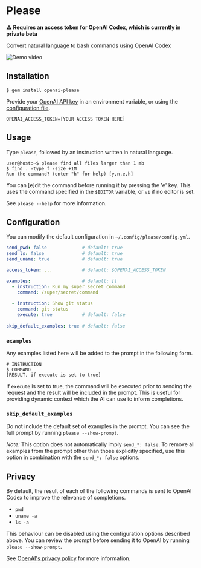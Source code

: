# Please

**⚠️ Requires an access token for OpenAI Codex, which is currently in private beta**

Convert natural language to bash commands using OpenAI Codex

![Demo video](https://user-images.githubusercontent.com/4272090/133416481-febce287-1c3b-4a10-ab3e-b7228d403d7a.gif)

## Installation

    $ gem install openai-please

Provide your [OpenAI API key](https://help.openai.com/en/articles/5480100-how-do-i-gain-access-to-openai-codex) in an environment variable, or using the [configuration file](#configuration).

```
OPENAI_ACCESS_TOKEN=[YOUR ACCESS TOKEN HERE]
```

## Usage

Type `please`, followed by an instruction written in natural language.

```shell
user@host:~$ please find all files larger than 1 mb
$ find . -type f -size +1M
Run the command? (enter "h" for help) [y,n,e,h]
```

You can [e]dit the command before running it by pressing the 'e' key. This uses the command specified in the `$EDITOR` variable, or `vi` if no editor is set.

See `please --help` for more information.

## Configuration

You can modify the default configuration in `~/.config/please/config.yml`.

```yaml
send_pwd: false             # default: true
send_ls: false              # default: true
send_uname: true            # default: true

access_token: ...           # default: $OPENAI_ACCESS_TOKEN

examples:                   # default: []
  - instruction: Run my super secret command
    command: /super/secret/command
    
  - instruction: Show git status
    command: git status
    execute: true           # default: false
    
skip_default_examples: true # default: false
```

### `examples`

Any examples listed here will be added to the prompt in the following form.

```
# INSTRUCTION
$ COMMAND
[RESULT, if execute is set to true]
```

If `execute` is set to true, the command will be executed prior to sending the request and the result will be included in the prompt. This is useful for providing dynamic context which the AI can use to inform completions.

### `skip_default_examples`

Do not include the default set of examples in the prompt. You can see the full prompt by running `please --show-prompt`. 

*Note:* This option does not automatically imply `send_*: false`. To remove all examples from the prompt other than those explicitly specified, use this option in combination with the `send_*: false` options.

## Privacy

By default, the result of each of the following commands is sent to OpenAI Codex to improve the relevance of completions.

- `pwd`
- `uname -a`
- `ls -a`

This behaviour can be disabled using the configuration options described above. You can review the prompt before sending it to OpenAI by running `please --show-prompt`. 

See [OpenAI's privacy policy](https://beta.openai.com/policies/privacy-policy) for more information.
